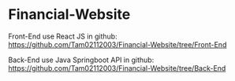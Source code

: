 # Financial-Website

<p> Front-End use React JS  in github:  <a href=" https://github.com/Tam02112003/Financial-Website/tree/Front-End"> https://github.com/Tam02112003/Financial-Website/tree/Front-End </a> </p>


<p> Back-End use Java Springboot API in github:  <a href="https://github.com/Tam02112003/Financial-Website/tree/Back-End"> https://github.com/Tam02112003/Financial-Website/tree/Back-End </a> </p>
